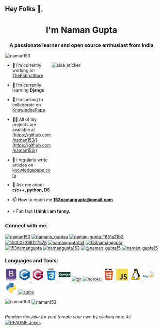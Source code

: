 ## Hey Folks 👋,
<h1 align="center"> I'm Naman Gupta</h1>
<h3 align="center">A passionate learner and open source enthusiast from India</h3>

<p align="left"> <img src="https://komarev.com/ghpvc/?username=naman153&label=Profile%20views&color=0e75b6&style=flat" alt="naman153" /> </p>
<img align="right" width=350px height=400px alt="side_sticker" src="https://media.giphy.com/media/TEnXkcsHrP4YedChhA/giphy.gif" />

- 🔭 I’m currently working on [TheFabricStore](https://github.com/naman153/TheFabricStore)

- 🌱 I’m currently learning **Django**

- 👯 I’m looking to collaborate on [KnowledgePapa](https://github.com/KnowledgePapa)

- 👨‍💻 All of my projects are available at [https://github.com/naman153/](https://github.com/naman153/)

- 📝 I regularly write articles on [knowledgepapa.com](knowledgepapa.com)

- 💬 Ask me about **c/c++, python, DS**

- 📫 How to reach me **153namangupta@gmail.com**

- ⚡ Fun fact **I think I am funny.**

<h3 align="left">Connect with me:</h3>
<p align="left">
<a href="https://dev.to/naman153" target="blank"><img align="center" src="https://cdn.jsdelivr.net/npm/simple-icons@3.0.1/icons/dev-dot-to.svg" alt="naman153" height="30" width="40" /></a>
<a href="https://twitter.com/namann_guptaa" target="blank"><img align="center" src="https://raw.githubusercontent.com/rahuldkjain/github-profile-readme-generator/master/src/images/icons/Social/twitter.svg" alt="namann_guptaa" height="30" width="40" /></a>
<a href="https://linkedin.com/in/naman-gupta-1851a21b3" target="blank"><img align="center" src="https://raw.githubusercontent.com/rahuldkjain/github-profile-readme-generator/master/src/images/icons/Social/linked-in-alt.svg" alt="naman-gupta-1851a21b3" height="30" width="40" /></a>
<a href="https://fb.com/100007398127578" target="blank"><img align="center" src="https://raw.githubusercontent.com/rahuldkjain/github-profile-readme-generator/master/src/images/icons/Social/facebook.svg" alt="100007398127578" height="30" width="40" /></a>
<a href="https://www.codechef.com/users/namangupta153" target="blank"><img align="center" src="https://cdn.jsdelivr.net/npm/simple-icons@3.1.0/icons/codechef.svg" alt="namangupta153" height="30" width="40" /></a>
<a href="https://www.hackerrank.com/153namangupta" target="blank"><img align="center" src="https://raw.githubusercontent.com/rahuldkjain/github-profile-readme-generator/master/src/images/icons/Social/hackerrank.svg" alt="153namangupta" height="30" width="40" /></a>
<a href="https://codeforces.com/profile/153namangupta" target="blank"><img align="center" src="https://cdn.jsdelivr.net/npm/simple-icons@3.0.1/icons/codeforces.svg" alt="153namangupta" height="30" width="40" /></a>
<a href="https://www.leetcode.com/namangupta153" target="blank"><img align="center" src="https://raw.githubusercontent.com/rahuldkjain/github-profile-readme-generator/master/src/images/icons/Social/leet-code.svg" alt="namangupta153" height="30" width="40" /></a>
<a href="https://www.hackerearth.com/@naman_gupta15" target="blank"><img align="center" src="https://raw.githubusercontent.com/rahuldkjain/github-profile-readme-generator/master/src/images/icons/Social/hackerearth.svg" alt="@naman_gupta15" height="30" width="40" /></a>
<a href="https://auth.geeksforgeeks.org/user/naman_gupta15" target="blank"><img align="center" src="https://raw.githubusercontent.com/rahuldkjain/github-profile-readme-generator/master/src/images/icons/Social/geeks-for-geeks.svg" alt="naman_gupta15" height="30" width="40" /></a>
</p>

<h3 align="left">Languages and Tools:</h3>
<p align="left"> <a href="https://getbootstrap.com" target="_blank"> <img src="https://raw.githubusercontent.com/devicons/devicon/master/icons/bootstrap/bootstrap-plain-wordmark.svg" alt="bootstrap" width="40" height="40"/> </a> <a href="https://www.cprogramming.com/" target="_blank"> <img src="https://raw.githubusercontent.com/devicons/devicon/master/icons/c/c-original.svg" alt="c" width="40" height="40"/> </a> <a href="https://www.w3schools.com/cpp/" target="_blank"> <img src="https://raw.githubusercontent.com/devicons/devicon/master/icons/cplusplus/cplusplus-original.svg" alt="cplusplus" width="40" height="40"/> </a> <a href="https://www.w3schools.com/css/" target="_blank"> <img src="https://raw.githubusercontent.com/devicons/devicon/master/icons/css3/css3-original-wordmark.svg" alt="css3" width="40" height="40"/> </a> <a href="https://www.djangoproject.com/" target="_blank"> <img src="https://raw.githubusercontent.com/devicons/devicon/master/icons/django/django-original.svg" alt="django" width="40" height="40"/> </a> <a href="https://git-scm.com/" target="_blank"> <img src="https://www.vectorlogo.zone/logos/git-scm/git-scm-icon.svg" alt="git" width="40" height="40"/> </a> <a href="https://heroku.com" target="_blank"> <img src="https://www.vectorlogo.zone/logos/heroku/heroku-icon.svg" alt="heroku" width="40" height="40"/> </a> <a href="https://www.w3.org/html/" target="_blank"> <img src="https://raw.githubusercontent.com/devicons/devicon/master/icons/html5/html5-original-wordmark.svg" alt="html5" width="40" height="40"/> </a> <a href="https://developer.mozilla.org/en-US/docs/Web/JavaScript" target="_blank"> <img src="https://raw.githubusercontent.com/devicons/devicon/master/icons/javascript/javascript-original.svg" alt="javascript" width="40" height="40"/> </a> <a href="https://www.linux.org/" target="_blank"> <img src="https://raw.githubusercontent.com/devicons/devicon/master/icons/linux/linux-original.svg" alt="linux" width="40" height="40"/> </a> <a href="https://www.mysql.com/" target="_blank"> <img src="https://raw.githubusercontent.com/devicons/devicon/master/icons/mysql/mysql-original-wordmark.svg" alt="mysql" width="40" height="40"/> </a> <a href="https://www.python.org" target="_blank"> <img src="https://raw.githubusercontent.com/devicons/devicon/master/icons/python/python-original.svg" alt="python" width="40" height="40"/> </a> <a href="https://www.sqlite.org/" target="_blank"> <img src="https://www.vectorlogo.zone/logos/sqlite/sqlite-icon.svg" alt="sqlite" width="40" height="40"/> </a> </p>

<p><img align="left" src="https://github-readme-stats.vercel.app/api/top-langs?username=naman153&show_icons=true&locale=en&layout=compact" alt="naman153" /></p>

<p>&nbsp;<img align="center" src="https://github-readme-stats.vercel.app/api?username=naman153&show_icons=true&locale=en" alt="naman153" /></p>
<br>
<i>Random dev joke for you! (create your own by clicking here ↓)</i><br>
<a href="https://readme-jokes.vercel.app"><img align="center" src="https://readme-jokes.vercel.app/api" alt="README Jokes"></a>

